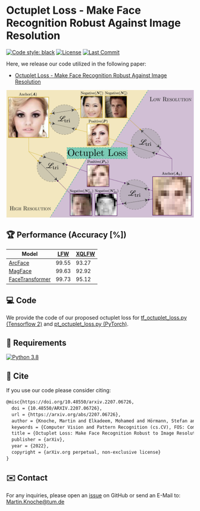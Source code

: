 # Octuplet Loss - Make Face Recognition Robust Against Image Resolution
[![Code style: black](https://img.shields.io/badge/code%20style-black-000000.svg)](https://github.com/psf/black)
[![License](https://img.shields.io/badge/license-MIT-blue)](https://img.shields.io/badge/license-MIT-blue)
[![Last Commit](https://img.shields.io/github/last-commit/martlgap/octuplet-loss)](https://img.shields.io/github/last-commit/martlgap/octuplet-loss)


Here, we release our code utilized in the following paper:
- [Octuplet Loss - Make Face Recognition Robust Against Image Resolution
](https://arxiv.org/abs/2207.06726)

![Loss Visualization](https://github.com/martlgap/octuplet-loss/blob/main/loss_vis.jpg?raw=true)

## 🏆 Performance (Accuracy [%])
| Model | [LFW](http://vis-www.cs.umass.edu/lfw/) | [XQLFW](https://martlgap.github.io/xqlfw/) |
|---|---|---|
| [ArcFace](https://openaccess.thecvf.com/content_CVPR_2019/papers/Deng_ArcFace_Additive_Angular_Margin_Loss_for_Deep_Face_Recognition_CVPR_2019_paper.pdf) | 99.55 | 93.27 |
| [MagFace](https://openaccess.thecvf.com/content/CVPR2021/papers/Meng_MagFace_A_Universal_Representation_for_Face_Recognition_and_Quality_Assessment_CVPR_2021_paper.pdf) | 99.63 | 92.92 |
| [FaceTransformer](https://arxiv.org/abs/2103.14803) | 99.73 | 95.12 |

## 💻 Code
We provide the code of our proposed octuplet loss for [tf_octuplet_loss.py (Tensorflow 2)](https://github.com/martlgap/octuplet-loss/blob/main/tf_octuplet_loss.py) 
and [pt_octuplet_loss.py (PyTorch)](https://github.com/martlgap/octuplet-loss/blob/main/pt_octuplet_loss.py). 


## 🥣 Requirements
[![Python 3.8](https://img.shields.io/badge/Python-3.8-blue)](https://img.shields.io/badge/Python-3.8-blue)


## 📖 Cite
If you use our code please consider citing:
~~~tex
@misc{https://doi.org/10.48550/arxiv.2207.06726,
  doi = {10.48550/ARXIV.2207.06726},
  url = {https://arxiv.org/abs/2207.06726},
  author = {Knoche, Martin and Elkadeem, Mohamed and Hörmann, Stefan and Rigoll, Gerhard},
  keywords = {Computer Vision and Pattern Recognition (cs.CV), FOS: Computer and information sciences, FOS: Computer and information sciences},
  title = {Octuplet Loss: Make Face Recognition Robust to Image Resolution},
  publisher = {arXiv},
  year = {2022},
  copyright = {arXiv.org perpetual, non-exclusive license}
}
~~~


## ✉️ Contact
For any inquiries, please open an [issue](https://github.com/Martlgap/octuplet-loss/issues) on GitHub or send an E-Mail to: [Martin.Knoche@tum.de](mailto:Martin.Knoche@tum.de)
